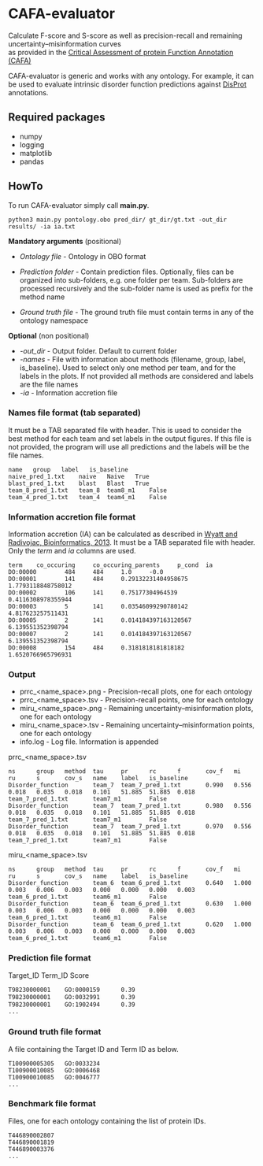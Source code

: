 # CAFA-evaluator

Calculate F-score and S-score as well as precision-recall and remaining uncertainty–misinformation curves  
as provided in the 
[Critical Assessment of protein Function Annotation (CAFA)](https://www.biofunctionprediction.org/cafa/)

CAFA-evaluator is generic and works with any ontology. For example, it can be used to evaluate 
intrinsic disorder function predictions against [DisProt](https://disprot.org/) annotations.



## Required packages

- numpy
- logging
- matplotlib
- pandas

## HowTo

To run CAFA-evaluator simply call **main.py**.

    python3 main.py pontology.obo pred_dir/ gt_dir/gt.txt -out_dir results/ -ia ia.txt
    

**Mandatory arguments** (positional)
* *Ontology file* - Ontology in OBO format

* *Prediction folder* - Contain prediction files. Optionally, files can be organized into sub-folders, e.g. one folder per team. 
Sub-folders are processed recursively and the sub-folder name is used as prefix for the method name

* *Ground truth file* - The ground truth file must contain terms in any of the ontology namespace

**Optional** (non positional)

* *-out_dir* - Output folder. Default to current folder
* *-names* - File with information about methods (filename, group, label, is_baseline). Used to select only one method per team, 
and for the labels in the plots. If not provided all methods are considered and labels are the file names 
* *-ia* - Information accretion file


### Names file format (tab separated)

It must be a TAB separated file with header.
This is used to consider the best method for each team and set labels in the output figures. 
If this file is not provided, the program will use all predictions and 
the labels will be the file names.

```
name   group   label   is_baseline
naive_pred_1.txt    naive   Naive   True
blast_pred_1.txt    blast   Blast   True
team_8_pred_1.txt   team_8  team8_m1    False
team_4_pred_1.txt   team_4  team4_m1    False
```

### Information accretion file format

Information accretion (IA) can be calculated as described in 
[Wyatt and Radivojac, Bioinformatics, 2013](https://pubmed.ncbi.nlm.nih.gov/23813009/).
It must be a TAB separated file with header. Only the *term* and *ia* columns are used.


```
term    co_occuring     co_occuring_parents     p_cond  ia
DO:00000        484     484     1.0     -0.0
DO:00001        141     484     0.29132231404958675     1.7793118848758012
DO:00002        106     141     0.75177304964539        0.4116308978355944
DO:00003        5       141     0.03546099290780142     4.817623257511431
DO:00005        2       141     0.014184397163120567    6.139551352398794
DO:00007        2       141     0.014184397163120567    6.139551352398794
DO:00008        154     484     0.3181818181818182      1.6520766965796931
```


### Output

* prrc_<name_space>.png - Precision-recall plots, one for each ontology
* prrc_<name_space>.tsv - Precision-recall points, one for each ontology
* miru_<name_space>.png - Remaining uncertainty–misinformation plots, one for each ontology
* miru_<name_space>.tsv - Remaining uncertainty–misinformation points, one for each ontology
* info.log - Log file. Information is appended

prrc_<name_space>.tsv
```
ns      group   method  tau     pr      rc      f       cov_f   mi      ru      s       cov_s   name    label   is_baseline
Disorder_function       team_7  team_7_pred_1.txt       0.990   0.556   0.018   0.035   0.018   0.101   51.885  51.885  0.018   team_7_pred_1.txt       team7_m1        False
Disorder_function       team_7  team_7_pred_1.txt       0.980   0.556   0.018   0.035   0.018   0.101   51.885  51.885  0.018   team_7_pred_1.txt       team7_m1        False
Disorder_function       team_7  team_7_pred_1.txt       0.970   0.556   0.018   0.035   0.018   0.101   51.885  51.885  0.018   team_7_pred_1.txt       team7_m1        False
```

miru_<name_space>.tsv
```
ns      group   method  tau     pr      rc      f       cov_f   mi      ru      s       cov_s   name    label   is_baseline
Disorder_function       team_6  team_6_pred_1.txt       0.640   1.000   0.003   0.006   0.003   0.000   0.000   0.000   0.003   team_6_pred_1.txt       team6_m1        False
Disorder_function       team_6  team_6_pred_1.txt       0.630   1.000   0.003   0.006   0.003   0.000   0.000   0.000   0.003   team_6_pred_1.txt       team6_m1        False
Disorder_function       team_6  team_6_pred_1.txt       0.620   1.000   0.003   0.006   0.003   0.000   0.000   0.000   0.003   team_6_pred_1.txt       team6_m1        False
```

### Prediction file format

Target_ID   Term_ID Score

~~~txt
T98230000001    GO:0000159      0.39
T98230000001    GO:0032991      0.39
T98230000001    GO:1902494      0.39
...
~~~

### Ground truth file format

A file containing the Target ID and Term ID as below.
~~~
T100900005305   GO:0033234
T100900010085   GO:0006468
T100900010085   GO:0046777
...
~~~


### Benchmark file format

Files, one for each ontology containing the list of protein IDs.
~~~
T446890002807
T446890001819
T446890003376
...
~~~
